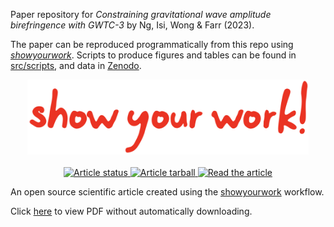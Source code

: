 Paper repository for _Constraining gravitational wave amplitude birefringence with GWTC-3_ by Ng, Isi, Wong & Farr (2023).

The paper can be reproduced programmatically from this repo using [_showyourwork_](http://show-your.work). Scripts to produce figures and tables can be found in [src/scripts](src/scripts), and data in [Zenodo](https://zenodo.org/record/7935107).

<p align="center">
<a href="https://github.com/showyourwork/showyourwork">
<img width = "450" src="https://raw.githubusercontent.com/showyourwork/.github/main/images/showyourwork.png" alt="showyourwork"/>
</a>
<br>
<br>
<a href="https://github.com/thomasckng/Constraining-Birefringence-with-GWTC-3/actions/workflows/build.yml">
<img src="https://github.com/thomasckng/Constraining-Birefringence-with-GWTC-3/actions/workflows/build.yml/badge.svg?branch=main" alt="Article status"/>
</a>
<a href="https://github.com/thomasckng/Constraining-Birefringence-with-GWTC-3/raw/main-pdf/arxiv.tar.gz">
<img src="https://img.shields.io/badge/article-tarball-blue.svg?style=flat" alt="Article tarball"/>
</a>
<a href="https://github.com/thomasckng/Constraining-Birefringence-with-GWTC-3/raw/main-pdf/ms.pdf">
<img src="https://img.shields.io/badge/article-pdf-blue.svg?style=flat" alt="Read the article"/>
</a>
</p>

An open source scientific article created using the [showyourwork](https://github.com/showyourwork/showyourwork) workflow.

Click [here](https://github.com/thomasckng/Constraining-Birefringence-with-GWTC-3/blob/main-pdf/ms.pdf) to view PDF without automatically downloading.
